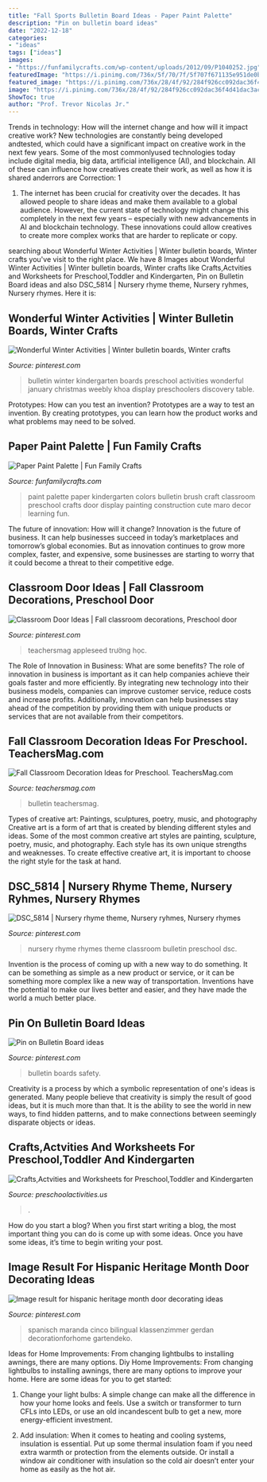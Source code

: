 ```yaml
---
title: "Fall Sports Bulletin Board Ideas - Paper Paint Palette"
description: "Pin on bulletin board ideas"
date: "2022-12-18"
categories:
- "ideas"
tags: ["ideas"]
images:
- "https://funfamilycrafts.com/wp-content/uploads/2012/09/P1040252.jpg"
featuredImage: "https://i.pinimg.com/736x/5f/70/7f/5f707f671135e951de0beec0665d5f74--bulletin-boards.jpg"
featured_image: "https://i.pinimg.com/736x/28/4f/92/284f926cc092dac36f4d41dac3ac4be9.jpg"
image: "https://i.pinimg.com/736x/28/4f/92/284f926cc092dac36f4d41dac3ac4be9.jpg"
ShowToc: true
author: "Prof. Trevor Nicolas Jr."
---
```



Trends in technology: How will the internet change and how will it impact creative work?
New technologies are constantly being developed andtested, which could have a significant impact on creative work in the next few years. Some of the most commonlyused technologies today include digital media, big data, artificial intelligence (AI), and blockchain. All of these can influence how creatives create their work, as well as how it is shared anderrors are Correction: 1
1) The internet has been crucial for creativity over the decades. It has allowed people to share ideas and make them available to a global audience. However, the current state of technology might change this completely in the next few years – especially with new advancements in AI and blockchain technology. These innovations could allow creatives to create more complex works that are harder to replicate or copy.

	

		
searching about Wonderful Winter Activities | Winter bulletin boards, Winter crafts you've visit to the right place. We have 8 Images about Wonderful Winter Activities | Winter bulletin boards, Winter crafts like Crafts,Actvities and Worksheets for Preschool,Toddler and Kindergarten, Pin on Bulletin Board ideas and also DSC_5814 | Nursery rhyme theme, Nursery ryhmes, Nursery rhymes. Here it is:
		
    
## Wonderful Winter Activities | Winter Bulletin Boards, Winter Crafts

<img loading=lazy src="https://i.pinimg.com/736x/c6/bd/2c/c6bd2c4382bd053286c58f43ad8944f6--teacher-photo-winter-bulletin-boards.jpg" onerror="this.onerror=null;this.src='https://tse3.mm.bing.net/th?id=OIP.A3TFCpla9iXiDWVFBVuPNQHaFj&amp;pid=15.1';" alt="Wonderful Winter Activities | Winter bulletin boards, Winter crafts">

_Source: pinterest.com_

>bulletin winter kindergarten boards preschool activities wonderful january christmas weebly khoa display preschoolers discovery table. 

	

Prototypes: How can you test an invention?
Prototypes are a way to test an invention. By creating prototypes, you can learn how the product works and what problems may need to be solved.

    
## Paper Paint Palette | Fun Family Crafts

<img loading=lazy src="https://funfamilycrafts.com/wp-content/uploads/2012/09/P1040252.jpg" onerror="this.onerror=null;this.src='https://tse1.mm.bing.net/th?id=OIP.pF4b0BRDpsInXn0GuhZz6wHaFj&amp;pid=15.1';" alt="Paper Paint Palette | Fun Family Crafts">

_Source: funfamilycrafts.com_

>paint palette paper kindergarten colors bulletin brush craft classroom preschool crafts door display painting construction cute maro decor learning fun. 

	

The future of innovation: How will it change?
Innovation is the future of business. It can help businesses succeed in today’s marketplaces and tomorrow’s global economies. But as innovation continues to grow more complex, faster, and expensive, some businesses are starting to worry that it could become a threat to their competitive edge.

    
## Classroom Door Ideas | Fall Classroom Decorations, Preschool Door

<img loading=lazy src="https://i.pinimg.com/736x/28/4f/92/284f926cc092dac36f4d41dac3ac4be9.jpg" onerror="this.onerror=null;this.src='https://tse2.mm.bing.net/th?id=OIP.EGsVGFouIGmxpOWfr3vdPAHaJ4&amp;pid=15.1';" alt="Classroom Door Ideas | Fall classroom decorations, Preschool door">

_Source: pinterest.com_

>teachersmag appleseed trường học. 

	

The Role of Innovation in Business: What are some benefits?
The role of innovation in business is important as it can help companies achieve their goals faster and more efficiently. By integrating new technology into their business models, companies can improve customer service, reduce costs and increase profits. Additionally, innovation can help businesses stay ahead of the competition by providing them with unique products or services that are not available from their competitors.

    
## Fall Classroom Decoration Ideas For Preschool. TeachersMag.com

<img loading=lazy src="http://teachersmag.com/wp-content/uploads/2019/10/Fall-Door-Decoration1.jpg" onerror="this.onerror=null;this.src='https://tse1.mm.bing.net/th?id=OIP.3Qn13xh_uFGZrT-XHioJ-wHaJ4&amp;pid=15.1';" alt="Fall Classroom Decoration Ideas for Preschool. TeachersMag.com">

_Source: teachersmag.com_

>bulletin teachersmag. 

	

Types of creative art: Paintings, sculptures, poetry, music, and photography
Creative art is a form of art that is created by blending different styles and ideas. Some of the most common creative art styles are painting, sculpture, poetry, music, and photography. Each style has its own unique strengths and weaknesses. To create effective creative art, it is important to choose the right style for the task at hand.

    
## DSC_5814 | Nursery Rhyme Theme, Nursery Ryhmes, Nursery Rhymes

<img loading=lazy src="https://i.pinimg.com/736x/03/c3/71/03c3718fb3a6f92ca44d3953951a864e.jpg" onerror="this.onerror=null;this.src='https://tse1.mm.bing.net/th?id=OIP.8jeeEfZU0_Npu9v2uLuXYgHaLF&amp;pid=15.1';" alt="DSC_5814 | Nursery rhyme theme, Nursery ryhmes, Nursery rhymes">

_Source: pinterest.com_

>nursery rhyme rhymes theme classroom bulletin preschool dsc. 

	

Invention is the process of coming up with a new way to do something. It can be something as simple as a new product or service, or it can be something more complex like a new way of transportation. Inventions have the potential to make our lives better and easier, and they have made the world a much better place.

    
## Pin On Bulletin Board Ideas

<img loading=lazy src="https://i.pinimg.com/736x/5f/70/7f/5f707f671135e951de0beec0665d5f74--bulletin-boards.jpg" onerror="this.onerror=null;this.src='https://tse2.mm.bing.net/th?id=OIP.VMX9Bwz-AkwpgHMDktBNKAHaJ3&amp;pid=15.1';" alt="Pin on Bulletin Board ideas">

_Source: pinterest.com_

>bulletin boards safety. 

	

Creativity is a process by which a symbolic representation of one's ideas is generated. Many people believe that creativity is simply the result of good ideas, but it is much more than that. It is the ability to see the world in new ways, to find hidden patterns, and to make connections between seemingly disparate objects or ideas.

    
## Crafts,Actvities And Worksheets For Preschool,Toddler And Kindergarten

<img loading=lazy src="https://www.preschoolactivities.us/wp-content/uploads/2017/10/corn-bulletin-board-idea.jpg" onerror="this.onerror=null;this.src='https://tse2.mm.bing.net/th?id=OIP.puNMZ4jDocilDcm399LDfAHaNJ&amp;pid=15.1';" alt="Crafts,Actvities and Worksheets for Preschool,Toddler and Kindergarten">

_Source: preschoolactivities.us_

>. 

	

How do you start a blog?
When you first start writing a blog, the most important thing you can do is come up with some ideas. Once you have some ideas, it’s time to begin writing your post.

    
## Image Result For Hispanic Heritage Month Door Decorating Ideas

<img loading=lazy src="https://i.pinimg.com/736x/71/30/30/7130300ed0c6f76240766f75abce7acb.jpg" onerror="this.onerror=null;this.src='https://tse3.mm.bing.net/th?id=OIP.nd7Ptha6rCxMnMRW4-8JzgHaNd&amp;pid=15.1';" alt="Image result for hispanic heritage month door decorating ideas">

_Source: pinterest.com_

>spanisch maranda cinco bilingual klassenzimmer gerdan decorationforhome gartendeko. 

	

Ideas for Home Improvements: From changing lightbulbs to installing awnings, there are many options.
Diy Home Improvements: From changing lightbulbs to installing awnings, there are many options to improve your home. Here are some ideas for you to get started: 
1. Change your light bulbs: A simple change can make all the difference in how your home looks and feels. Use a switch or transformer to turn CFLs into LEDs, or use an old incandescent bulb to get a new, more energy-efficient investment. 

2. Add insulation: When it comes to heating and cooling systems, insulation is essential. Put up some thermal insulation foam if you need extra warmth or protection from the elements outside. Or install a window air conditioner with insulation so the cold air doesn’t enter your home as easily as the hot air. 



